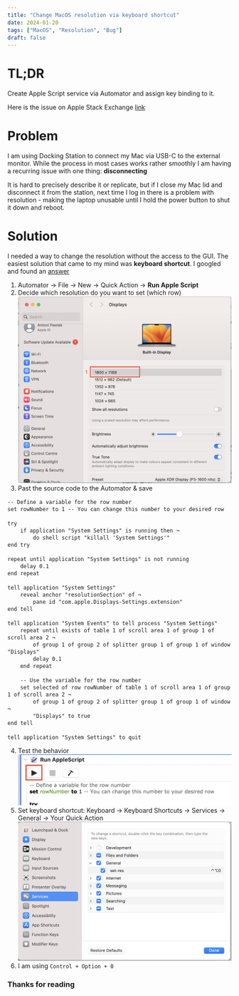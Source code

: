 ```yaml
---
title: "Change MacOS resolution via keyboard shortcut"
date: 2024-01-20
tags: ["MacOS", "Resolution", "Bug"]
draft: false
---
```


# TL;DR

Create Apple Script service via Automator and assign key binding to it.

Here is the issue on Apple Stack Exchange [link](https://apple.stackexchange.com/questions/263162/is-it-possible-to-change-display-resolution-with-a-keyboard-shortcut)

# Problem

I am using Docking Station to connect my Mac via USB-C to the external monitor. While the process in most cases works rather smoothly I am having a recurring issue with one thing: **disconnecting**

It is hard to precisely describe it or replicate, but if I close my Mac lid and disconnect it from the station, next time I log in there is a problem with resolution - making the laptop unusable until I hold the power button to shut it down and reboot.

# Solution

I needed a way to change the resolution without the access to the GUI. The easiest solution that came to my mind was **keyboard shortcut**. I googled and found an [answer](https://apple.stackexchange.com/questions/263162/is-it-possible-to-change-display-resolution-with-a-keyboard-shortcut)

1. Automator -> File -> New -> Quick Action -> **Run Apple Script**
2. Decide which resolution do you want to set (which row)
   ![](../../images/dev/displays-menu.png)
3. Past the source code to the Automator & save

```
-- Define a variable for the row number
set rowNumber to 1 -- You can change this number to your desired row

try
	if application "System Settings" is running then ¬
		do shell script "killall 'System Settings'"
end try

repeat until application "System Settings" is not running
	delay 0.1
end repeat

tell application "System Settings"
	reveal anchor "resolutionSection" of ¬
		pane id "com.apple.Displays-Settings.extension"
end tell

tell application "System Events" to tell process "System Settings"
	repeat until exists of table 1 of scroll area 1 of group 1 of scroll area 2 ¬
		of group 1 of group 2 of splitter group 1 of group 1 of window "Displays"
		delay 0.1
	end repeat

	-- Use the variable for the row number
	set selected of row rowNumber of table 1 of scroll area 1 of group 1 of scroll area 2 ¬
		of group 1 of group 2 of splitter group 1 of group 1 of window ¬
		"Displays" to true
end tell

tell application "System Settings" to quit
```

4. Test the behavior
   ![](../../images/dev/automator.png)
5. Set keyboard shortcut: Keyboard -> Keyboard Shortcuts -> Services -> General -> Your Quick Action
   ![](../../images/dev/keyboard-shortcut.png)
6. I am using `Control + Option + 0`

### Thanks for reading
